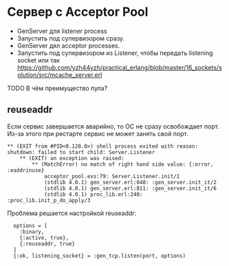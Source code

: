 # Сервер с Acceptor Pool

- GenServer для listener process 
- Запустить под супервизором сразу.
- GenServer дял acceptor processes.
- Запустить под супервизором из Listener, чтобы передать listening socket
  или так 
  https://github.com/yzh44yzh/practical_erlang/blob/master/16_sockets/solution/src/mcache_server.erl

TODO В чём преимущество пула?


## reuseaddr

Если сервис завершается аварийно, то ОС не сразу освобождает порт. Из-за этого при рестарте сервис не может занять свой порт.

```
** (EXIT from #PID<0.128.0>) shell process exited with reason: shutdown: failed to start child: Server.Listener
    ** (EXIT) an exception was raised:
        ** (MatchError) no match of right hand side value: {:error, :eaddrinuse}
            acceptor_pool.exs:79: Server.Listener.init/1
            (stdlib 4.0.1) gen_server.erl:848: :gen_server.init_it/2
            (stdlib 4.0.1) gen_server.erl:811: :gen_server.init_it/6
            (stdlib 4.0.1) proc_lib.erl:240: :proc_lib.init_p_do_apply/3
```

Проблема решается настройкой reuseaddr:

```
  options = [
    :binary,
    {:active, true},
    {:reuseaddr, true}
  ]
  {:ok, listening_socket} = :gen_tcp.listen(port, options)
```
